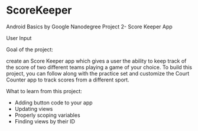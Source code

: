 # ScoreKeeper

Android Basics by Google Nanodegree Project 2- Score Keeper App

User Input

Goal of the project:

create an Score Keeper app which gives a user the ability to keep track 
of the score of two different teams playing a game of your choice. To 
build this project, you can follow along with the practice set and 
customize the Court Counter app to track scores from a different sport.

What to learn from this project:

* Adding button code to your app
* Updating views
* Properly scoping variables
* Finding views by their ID

